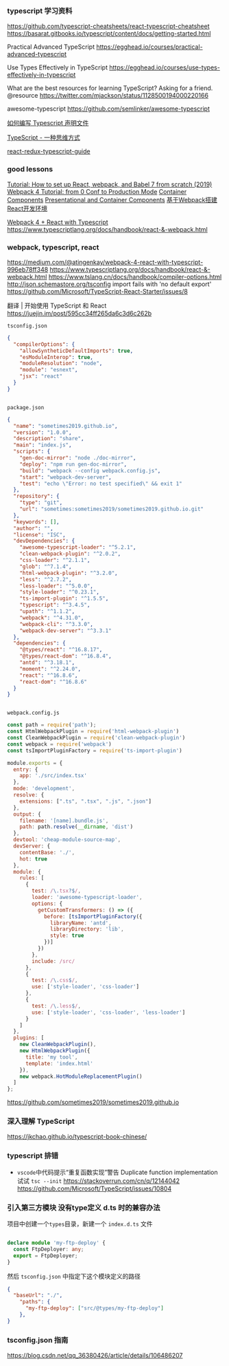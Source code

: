 ### typescript 学习资料
https://github.com/typescript-cheatsheets/react-typescript-cheatsheet
https://basarat.gitbooks.io/typescript/content/docs/getting-started.html

Practical Advanced TypeScript https://egghead.io/courses/practical-advanced-typescript

Use Types Effectively in TypeScript https://egghead.io/courses/use-types-effectively-in-typescript


What are the best resources for learning TypeScript? Asking for a friend. @resource
https://twitter.com/mjackson/status/1128500194000220166


awesome-typescript
https://github.com/semlinker/awesome-typescript

[如何编写 Typescript 声明文件](https://blog.jiasm.org/2018/10/12/%E5%A6%82%E4%BD%95%E7%BC%96%E5%86%99-Typescript-%E5%A3%B0%E6%98%8E%E6%96%87%E4%BB%B6/)

[TypeScript - 一种思维方式](https://juejin.im/post/5cd6387d518825682348442d)

[react-redux-typescript-guide](https://github.com/piotrwitek/react-redux-typescript-guide)

### good lessons
[Tutorial: How to set up React, webpack, and Babel 7 from scratch (2019) ](https://www.valentinog.com/blog/babel/)
[Webpack 4 Tutorial: from 0 Conf to Production Mode](https://www.valentinog.com/blog/webpack/)
[Container Components](https://medium.com/@learnreact/container-components-c0e67432e005)
[Presentational and Container Components](https://medium.com/@dan_abramov/smart-and-dumb-components-7ca2f9a7c7d0)
[基于Webpack搭建React开发环境](https://juejin.im/post/5afc29fa6fb9a07ab379a2ae)

[Webpack 4 + React with Typescript](https://medium.com/@atingenkay/webpack-4-react-with-typescript-996eb78ff348)
https://www.typescriptlang.org/docs/handbook/react-&-webpack.html


### webpack, typescript, react

https://medium.com/@atingenkay/webpack-4-react-with-typescript-996eb78ff348
https://www.typescriptlang.org/docs/handbook/react-&-webpack.html
https://www.tslang.cn/docs/handbook/compiler-options.html
http://json.schemastore.org/tsconfig
import fails with 'no default export'  https://github.com/Microsoft/TypeScript-React-Starter/issues/8

翻译 | 开始使用 TypeScript 和 React https://juejin.im/post/595cc34ff265da6c3d6c262b

`tsconfig.json`
```json
{
  "compilerOptions": {
    "allowSyntheticDefaultImports": true,
    "esModuleInterop": true,
    "moduleResolution": "node",
    "module": "esnext",
    "jsx": "react"
  }
}



```

`package.json`
```json
{
  "name": "sometimes2019.github.io",
  "version": "1.0.0",
  "description": "share",
  "main": "index.js",
  "scripts": {
    "gen-doc-mirror": "node ./doc-mirror",
    "deploy": "npm run gen-doc-mirror",
    "build": "webpack --config webpack.config.js",
    "start": "webpack-dev-server",
    "test": "echo \"Error: no test specified\" && exit 1"
  },
  "repository": {
    "type": "git",
    "url": "sometimes:sometimes2019/sometimes2019.github.io.git"
  },
  "keywords": [],
  "author": "",
  "license": "ISC",
  "devDependencies": {
    "awesome-typescript-loader": "^5.2.1",
    "clean-webpack-plugin": "^2.0.2",
    "css-loader": "^2.1.1",
    "glob": "^7.1.4",
    "html-webpack-plugin": "^3.2.0",
    "less": "^2.7.2",
    "less-loader": "^5.0.0",
    "style-loader": "^0.23.1",
    "ts-import-plugin": "^1.5.5",
    "typescript": "^3.4.5",
    "upath": "^1.1.2",
    "webpack": "^4.31.0",
    "webpack-cli": "^3.3.0",
    "webpack-dev-server": "^3.3.1"
  },
  "dependencies": {
    "@types/react": "^16.8.17",
    "@types/react-dom": "^16.8.4",
    "antd": "^3.18.1",
    "moment": "^2.24.0",
    "react": "^16.8.6",
    "react-dom": "^16.8.6"
  }
}



```

`webpack.config.js`
```js
const path = require('path');
const HtmlWebpackPlugin = require('html-webpack-plugin')
const CleanWebpackPlugin = require('clean-webpack-plugin')
const webpack = require('webpack')
const tsImportPluginFactory = require('ts-import-plugin')

module.exports = {
  entry: {
    app: './src/index.tsx'
  },
  mode: 'development',
  resolve: {
    extensions: [".ts", ".tsx", ".js", ".json"]
  },
  output: {
    filename: '[name].bundle.js',
    path: path.resolve(__dirname, 'dist')
  },
  devtool: 'cheap-module-source-map',
  devServer: {
    contentBase: './',
    hot: true
  },
  module: {
    rules: [
      {
        test: /\.tsx?$/,
        loader: 'awesome-typescript-loader',
        options: {
          getCustomTransformers: () => ({
            before: [tsImportPluginFactory({
              libraryName: 'antd',
              libraryDirectory: 'lib',
              style: true
            })]
          })
        },
        include: /src/
      },
      {
        test: /\.css$/,
        use: ['style-loader', 'css-loader']
      },
      {
        test: /\.less$/,
        use: ['style-loader', 'css-loader', 'less-loader']
      }
    ]
  },
  plugins: [
    new CleanWebpackPlugin(),
    new HtmlWebpackPlugin({
      title: 'my tool',
      template: 'index.html'
    }),
    new webpack.HotModuleReplacementPlugin()
  ]
};


```
https://github.com/sometimes2019/sometimes2019.github.io

### 深入理解 TypeScript
https://jkchao.github.io/typescript-book-chinese/


### typescript 排错

- `vscode`中代码提示“重复函数实现”警告 Duplicate function implementation
  试试 `tsc --init`
  https://stackoverrun.com/cn/q/12144042
  https://github.com/Microsoft/TypeScript/issues/10804


### 引入第三方模块 没有type定义 d.ts 时的兼容办法

项目中创建一个`types`目录，新建一个 `index.d.ts` 文件
```ts

declare module 'my-ftp-deploy' {
  const FtpDeployer: any;
  export = FtpDeployer;
}

```
然后 `tsconfig.json` 中指定下这个模块定义的路径
```json
{
  "baseUrl": "./",
    "paths": {
      "my-ftp-deploy": ["src/@types/my-ftp-deploy"]
    },
}
```


###  tsconfig.json 指南
https://blog.csdn.net/qq_36380426/article/details/106486207
